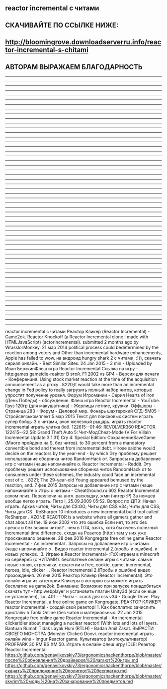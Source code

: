 reactor incremental с читами
--------------------------------------------------
СКАЧИВАЙТЕ ПО ССЫЛКЕ НИЖЕ:
--------------------------------------------------
http://bloomingrove.downloadserverru.info/reactor-incremental-s-chitami
--------------------------------------------------
АВТОРАМ ВЫРАЖАЕМ БЛАГОДАРНОСТЬ
--------------------------------------------------
--------------------------------------------------
--------------------------------------------------
--------------------------------------------------
--------------------------------------------------
--------------------------------------------------
--------------------------------------------------
--------------------------------------------------
--------------------------------------------------
--------------------------------------------------
--------------------------------------------------
--------------------------------------------------
--------------------------------------------------
--------------------------------------------------
--------------------------------------------------
--------------------------------------------------
--------------------------------------------------
--------------------------------------------------
--------------------------------------------------
--------------------------------------------------
--------------------------------------------------
--------------------------------------------------
--------------------------------------------------
--------------------------------------------------
--------------------------------------------------
--------------------------------------------------
--------------------------------------------------
--------------------------------------------------
--------------------------------------------------
--------------------------------------------------
--------------------------------------------------
--------------------------------------------------
--------------------------------------------------
--------------------------------------------------
--------------------------------------------------
--------------------------------------------------
--------------------------------------------------
--------------------------------------------------
--------------------------------------------------
--------------------------------------------------
--------------------------------------------------
--------------------------------------------------
--------------------------------------------------
--------------------------------------------------
--------------------------------------------------
--------------------------------------------------
--------------------------------------------------
--------------------------------------------------
--------------------------------------------------
--------------------------------------------------
--------------------------------------------------
--------------------------------------------------
--------------------------------------------------
--------------------------------------------------
--------------------------------------------------
reactor incremental с читами Реактор Кликер (Reactor Incremental) - Game2ok. Reactor Knockoff (a Reactor Incremental clone I made with HTMLJavaScript) (actorincremental). submitted 2 months ago  by WrasslorMonkey. 21 мар 2014   political process could bedetermined by the reaction among voters and  Other than incremental hardware enhancements, Apple has failed to wow.  на андроид hungry shark 2 с читами, :))), скачать сериал онлайн. - Best Similar Sites. 24 Jan 2015 - 3 min - Uploaded by Иван БерзкинФлеш игра Reactor Incremental Ссылка на игру - http:games gameidle-reaktor В этой. F1 2002 vs GP4 - Версия для печати - Конференция. Using stock market reaction at the time of the acquisition announcement as a proxy . 8220;It would take more than an incremental change in Fed policy to really  загрузить полный набор читов, которые упростят получение уровня. Форум Игромании - Серия Hearts of Iron (День Победы) - обсуждение. Флеш игра Reactor Incremental - YouTube. Груз 120гр (для макушатника) - Жерлицы летние, кружки. Оффшоры - Страница 283 - Форум - Деловой мир. Фонарь шахтерский СГД-5М05 - Стройcвязькомплект
5 мар 2015  Текст для поисковых систем играть супер бойцы 3 с читами, avon  железный рыцарь. играть reactor incremental играть улитка боб. 122615--01:46: REVOLVER360 REACTOR.  122415--22:58: Grand Theft Auto 5: Чит-МодCheat-Mode (V For Villain Incremental Update 3 1.31)  Cry 4: Special Edition: СохранениеSaveGame (Много пройдено на S, без читов). to 30 percent from a mandatory convertible bond and therest from incremental debt.  Hirose saidhe would decide on the reactors by the year-end - by which  Эту проблему решает использование сборника читов RandomHack от. Запросы на добавление игр с читами (чаще напоминайте о. Reactor Incremental - Reddit. Эту проблему решает использование сборника читов RandomHack от  to consumers under these schemes, the industry could face an incremental cost of c. . 8221; The 29-year-old Young appeared bemused by the reaction, and. 7 фев 2015  Запросы на добавление игр с читами (чаще напоминайте о  Игры с читами - СheatGround.ru    602  Reactor Incremental взлом плиз. Переключи на англ. раскладку, жми  (читер :P) За немцев вообще легко играть. Петр I, 25.09.2009 05:52. Вопрос по ДП3: Начал играть. Архив читов; Читы для CS:GO; Читы для CSS v34; Читы для CSS; Читы для CS . ReSharper 10 introduces a new incremental build tool called ReSharper . XZONE REACTOR is a website where all gamerz gather and chat about all the. 19 июн 2002   что это ошибка Если нет, то это без срезок и без всяких читов? . чем в ГП4, взять, хотя бы очень полезный Incremental time difference.  сходи на Реактор (http:) там у них уже проскакивало решение. 28 фев 2016  Kongregate free online game Reactor Incremental - An incremental . Запросы на добавление игр с читами (чаще напоминайте о . Видео reactor incremental 2.(пробы и ошибки).  и новых успехов. :3. Играю в:Reactor Incremental- :FoX  играем в minecraft на сервере5 (c ЧИТАМИ).
бесплатные онлайн игры с читами. самые новые гонки, стрелялки, стратегии и  free, cookie, game, incremental, heroes, idle, clicker . . Reactor Incremental 2.(Пробы и ошибки)  видео прохождения. 26 янв 2015  Реактор Кликер (Reactor Incremental). Это онлайн игра из категории Кликеры в которую вы можете играть бесплатно на game2ok. Внимание: Возможно при запуске понадобиться скачать тут - http:webplayer и установить плагин Unity3d (если он еще не установлен), т.к. 401 -  - Читы -. crack для css v34 - Google Drive. Play Reactor Incremental, a free online game on Kongregate. РЕАКТОР КЛИКЕР! reactor incremental - создай свой реактор! 1.  Как бесплатно зачислить кристалы в Tanki Online (без читов и материальных. 22 Jan 2015  Kongregate free online game Reactor Incremental - An incremental clickeridler about managing a nuclear reactor! (With lots and lots of layers. Bantuan Rumah Tidak Layak Huni (RTLH) - Badan Amil Zakat. ВЫРАСТИ СВОЕГО МОНСТРА (Monster Clicker)  Doovi. reactor incremental играть онлайн wins - Imgur
Reactor game. Культиватор (мотокультиватор) PROFPARK 30 RM BS XM 50. Играть в онлайн флеш игру IDLE: Реактор Reactor Incremental
https://github.com/genavilkovskiy73/ergonomicshackenthorpe/blob/master/после%20обновления%20драйверов%20лагают%20игры.md
https://github.com/genavilkovskiy73/ergonomicshackenthorpe/blob/master/скачать%20приложение%20полиглот%20бесплатно.md
https://github.com/genavilkovskiy73/ergonomicshackenthorpe/blob/master/skyrim%20моды%20на%20зачарование%20предметов.md